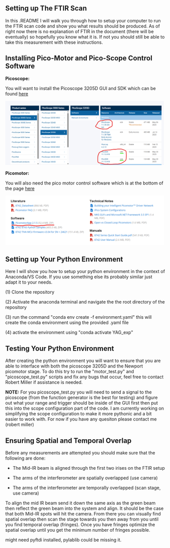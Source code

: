## Setting up The FTIR Scan

In this .README I will walk you through how to setup your computer to run the FTIR scan code and show you what results should be produced. As of right now there is no explanation of FTIR in the document (there will be eventually) so hopefully you know what it is. If not you should still be able to take this measurement with these instructions. 

## Installing Pico-Motor and Pico-Scope Control Software

**Picoscope:**

You will want to install the Picoscope 3205D GUI and SDK which can be found [here](https://www.picotech.com/downloads)

<img src="images/picoscope_install_page.png" alt="Picoscope Install page" width="500">

**Picomotor:**

You will also need the pico motor control software which is at the bottom of the page [here](https://www.newport.com/f/open-loop-picomotor-motion-controller)

<img src="images/picomotor_install_page.png" alt="Picoscope Install page" width="500">

## Setting up Your Python Environment

Here I will show you how to setup your python environment in the context of Anaconda/VS Code. If you use something else its probably similar just adapt it to your needs.

(1) Clone the repository

(2) Activate the anaconda terminal and navigate the the root directory of the repository

(3) run the command "conda env create -f environment.yaml" this will create the conda environment using the provided .yaml file

(4) activate the environment using "conda activate YAG_exp"

## Testing Your Python Environment

After creating the python environment you will want to ensure that you are able to interface with both the picoscope 3205D and the Newport picomotor stage. To do this try to run the "motor_test.py" and "picoscope_test.py" scripts and fix any bugs that occur, feel free to contact Robert Miller if assistance is needed.

**NOTE:** For you picoscope_test.py you will need to send a signal to the picoscope (from the function generator is the best for testing) and figure out what your range and trigger should be inside of the GUI first then put this into the scope configuration part of the code. I am currently working on simplifying the scope configuration to make it more pythonic and a bit easier to work with. For now if you have any quesiton please contact me (robert miller)

## Ensuring Spatial and Temporal Overlap

Before any measurements are attempted you should make sure that the following are done:

* The Mid-IR beam is aligned through the first two irises on the FTIR setup 

* The arms of the interferometer are spatially overlapped (use camera)

* The arms of the interferometer are temporally overlapped (scan stage, use camera)

To align the mid IR beam send it down the same axis as the green beam then reflect the green beam into the system and align. It should be the case that both Mid-IR spots will hit the camera. From there you can visually find spatial overlap then scan the stage towards you then away from you until you find temporal overlap (fringes). Once you have fringes optimize the spatial overlap until you get the minimum number of fringes possible.






might need pyftdi installed, pylablib could be missing it.
